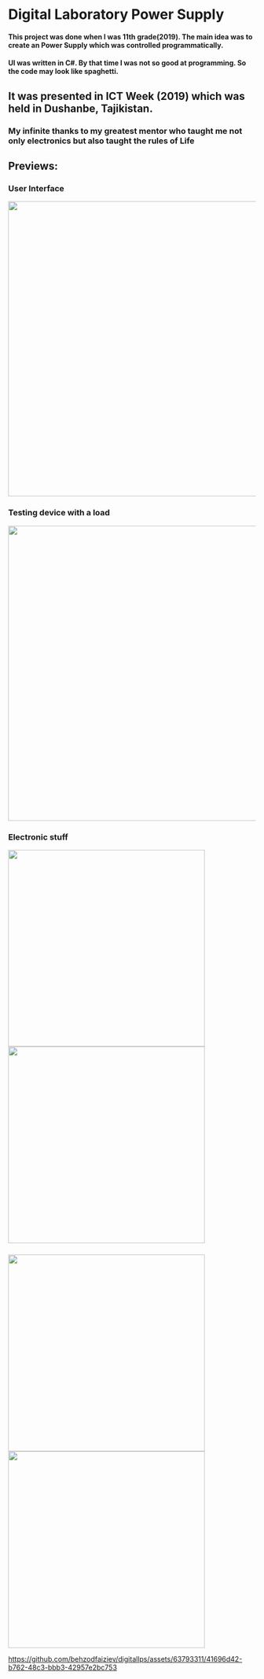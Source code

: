 # Digital Laboratory Power Supply

#### This project was done when I was 11th grade(2019). The main idea was to create an Power Supply which was controlled programmatically.
#### UI was written in C#. By that time I was not so good at programming. So the code may look like spaghetti.

## It was presented in ICT Week (2019) which was held in Dushanbe, Tajikistan. 
### My infinite thanks to my greatest mentor who taught me not only electronics but also taught the rules of Life

## Previews:
### User Interface 
<img alt="" width="600" src="https://github.com/behzodfaiziev/digitallps/assets/63793311/cace5463-040e-4dbc-8ccc-5a415e977064" />

### Testing device with a load

<img alt="" width="600" src="https://github.com/behzodfaiziev/digitallps/assets/63793311/01890c85-cde2-4f78-9480-d2f1b427283c" />

### Electronic stuff

<img align="left" alt="" width="400" src="https://github.com/behzodfaiziev/digitallps/assets/63793311/6c69b20a-56de-445c-9017-f2cd24612b0c" />
<img  alt="" width="400" src="https://github.com/behzodfaiziev/digitallps/assets/63793311/c176f289-01cf-47cb-ac3f-b02981a54238" />

###

<img align="left" alt="" width="400" src="https://github.com/behzodfaiziev/digitallps/assets/63793311/77f2f85b-1708-4f82-8139-9ebf0975065e" />
<img  alt="" width="400" src="https://github.com/behzodfaiziev/digitallps/assets/63793311/78712a2e-6078-47db-9c9a-2d9881598dcd" />


https://github.com/behzodfaiziev/digitallps/assets/63793311/41696d42-b762-48c3-bbb3-42957e2bc753



